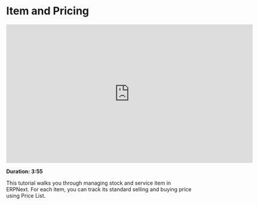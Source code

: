 <!-- add-breadcrumbs -->
<!-- add-breadcrumbs -->
# Item and Pricing

<iframe width="660" height="371" src="https://www.youtube.com/embed/FcOsV-e8ymE" frameborder="0" allowfullscreen></iframe>

**Duration: 3:55**

This tutorial walks you through managing stock and service item in ERPNext. For each item, you can track its standard selling and buying price using Price List.
